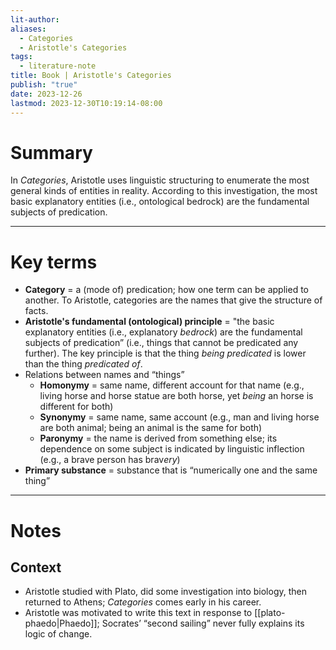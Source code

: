 ```yaml
---
lit-author: 
aliases:
  - Categories
  - Aristotle's Categories
tags:
  - literature-note
title: Book | Aristotle's Categories
publish: "true"
date: 2023-12-26
lastmod: 2023-12-30T10:19:14-08:00
---
```

# Summary

In *Categories*, Aristotle uses linguistic structuring to enumerate the most general kinds of entities in reality. According to this investigation, the most basic explanatory entities (i.e., ontological bedrock) are the fundamental subjects of predication.

---
# Key terms

- **Category** = a (mode of) predication; how one term can be applied to another. To Aristotle, categories are the names that give the structure of facts.
- **Aristotle's fundamental (ontological) principle** = "the basic explanatory entities (i.e., explanatory *bedrock*) are the fundamental subjects of predication” (i.e., things that cannot be predicated any further). The key principle is that the thing *being predicated* is lower than the thing *predicated of*.
- Relations between names and “things”
	- **Homonymy** = same name, different account for that name (e.g., living horse and horse statue are both horse, yet *being* an horse is different for both)
	- **Synonymy** = same name, same account (e.g., man and living horse are both animal; being an animal is the same for both)
	- **Paronymy** = the name is derived from something else; its dependence on some subject is indicated by linguistic inflection (e.g., a brave person has brav*ery*)
- **Primary substance** = substance that is “numerically one and the same thing”

---
# Notes

## Context
- Aristotle studied with Plato, did some investigation into biology, then returned to Athens; *Categories* comes early in his career.
- Aristotle was motivated to write this text in response to [[plato-phaedo|Phaedo]]; Socrates’ “second sailing” never fully explains its logic of change.

